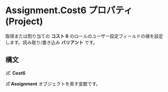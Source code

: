 
# Assignment.Cost6 プロパティ (Project)

取得または割り当ての **コスト 6** のロールのユーザー設定フィールドの値を設定します。読み取り/書き込み **バリアント** です。


## 構文

 _式_. **Cost6**

 _式_ **Assignment** オブジェクトを表す変数です。

